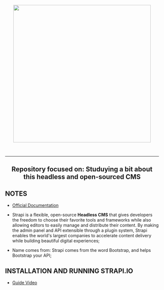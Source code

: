<p align="center">
  <img src="https://raw.githubusercontent.com/jvlessa/Strapi.io/main/media/repo_logo.png" width="450">
</p>
<br/><hr/>
<h2 align="center">
  Repository focused on: Studuying a bit about this headless and open-sourced CMS
</h2>

## NOTES
- [Official Documentation](https://strapi.io/documentation/developer-docs/latest/getting-started/introduction.html)
- Strapi is a flexible, open-source <b>Headless CMS</b> that gives developers the freedom to choose their favorite tools and frameworks while also allowing editors to easily manage and distribute their content. By making the admin panel and API extensible through a plugin system, Strapi enables the world's largest companies to accelerate content delivery while building beautiful digital experiences;

- Name comes from: Strapi comes from the word Bootstrap, and helps Bootstrap your API;

## INSTALLATION AND RUNNING STRAPI.IO
- [Guide Video](https://www.youtube.com/watch?v=zd0_S_FPzKg&feature=youtu.be)